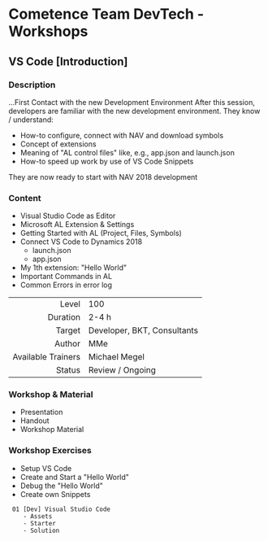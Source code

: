 # Cometence Team DevTech - Workshops

## VS Code [Introduction]

### Description

...First Contact with the new Development Environment
After this session, developers are familiar with the new development environment. They know / understand:

* How-to configure, connect with NAV and download symbols
* Concept of extensions
* Meaning of  "AL control files" like, e.g., app.json and launch.json
* How-to speed up work by use of VS Code Snippets

They are now ready to start with NAV 2018 development

### Content

* Visual Studio Code as Editor
* Microsoft AL Extension & Settings
* Getting Started with AL (Project, Files, Symbols)
* Connect VS Code to Dynamics 2018
  * launch.json
  * app.json
* My 1th extension: "Hello World"
* Important Commands in AL
* Common Errors in error log

|||
|-:|:-|
|Level|100|
|Duration|2-4 h|
|Target|Developer, BKT, Consultants|
|Author|MMe|
|Available Trainers|Michael Megel|
|Status|Review / Ongoing|

### Workshop & Material

* Presentation
* Handout
* Workshop Material

### Workshop Exercises

* Setup VS Code
* Create and Start a "Hello World"
* Debug the "Hello World"
* Create own Snippets

```code
 01 [Dev] Visual Studio Code
    - Assets
    - Starter
    - Solution
```
